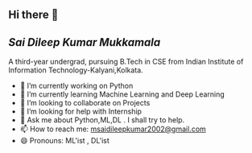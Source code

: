 ## Hi there 👋 

##  _Sai Dileep Kumar Mukkamala_ 
A third-year undergrad, pursuing B.Tech in CSE from Indian Institute of Information Technology-Kalyani,Kolkata.

- 🔭 I’m currently working on Python
- 🌱 I’m currently learning Machine Learning and Deep Learning
- 👯 I’m looking to collaborate on Projects
- 🤔 I’m looking for help with Internship
- 💬 Ask me about Python,ML,DL . I shall try to help.
- 📫 How to reach me: msaidileepkumar2002@gmail.com
- 😄 Pronouns: ML'ist , DL'ist
